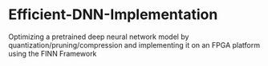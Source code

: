 # Efficient-DNN-Implementation
Optimizing a pretrained deep neural network model by quantization/pruning/compression and implementing it on an FPGA platform using the FINN Framework
